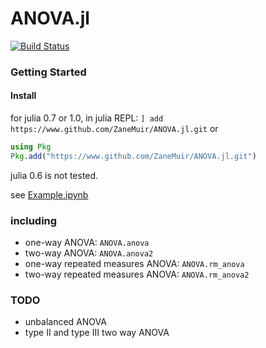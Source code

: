 # ANOVA.jl
[![Build Status](https://travis-ci.org/ZaneMuir/ANOVA.jl.svg?branch=master)](https://travis-ci.org/ZaneMuir/ANOVA.jl)

### Getting Started
#### Install
for julia 0.7 or 1.0, in julia REPL: `] add https://www.github.com/ZaneMuir/ANOVA.jl.git` or

```julia
using Pkg
Pkg.add("https://www.github.com/ZaneMuir/ANOVA.jl.git")
```

julia 0.6 is not tested.

see [Example.ipynb](https://github.com/ZaneMuir/ANOVA.jl/blob/master/src/Examples.ipynb)

### including
- one-way ANOVA: `ANOVA.anova`
- two-way ANOVA: `ANOVA.anova2`
- one-way repeated measures ANOVA: `ANOVA.rm_anova`
- two-way repeated measures ANOVA: `ANOVA.rm_anova2`

### TODO
- unbalanced ANOVA
- type II and type III two way ANOVA
